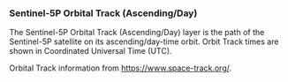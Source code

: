 ### Sentinel-5P Orbital Track (Ascending/Day)
The Sentinel-5P Orbital Track (Ascending/Day) layer is the path of the Sentinel-5P satellite on its ascending/day-time orbit. Orbit Track times are shown in Coordinated Universal Time (UTC). 

Orbital Track information from <https://www.space-track.org/>.
